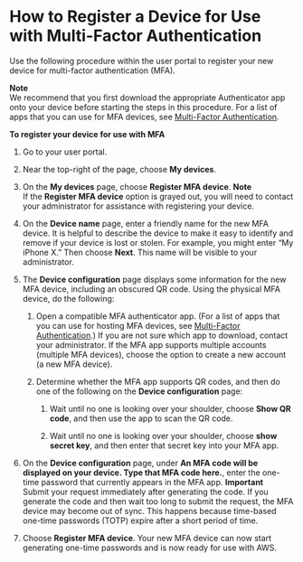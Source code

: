 # How to Register a Device for Use with Multi\-Factor Authentication<a name="user-device-registration"></a>

Use the following procedure within the user portal to register your new device for multi\-factor authentication \(MFA\)\.

**Note**  
We recommend that you first download the appropriate Authenticator app onto your device before starting the steps in this procedure\. For a list of apps that you can use for MFA devices, see [Multi\-Factor Authentication](http://aws.amazon.com/iam/details/mfa/)\.

**To register your device for use with MFA**

1. Go to your user portal\.

1. Near the top\-right of the page, choose **My devices**\.

1. On the **My devices** page, choose **Register MFA device**\.
**Note**  
If the **Register MFA device** option is grayed out, you will need to contact your administrator for assistance with registering your device\.

1. On the **Device name** page, enter a friendly name for the new MFA device\. It is helpful to describe the device to make it easy to identify and remove if your device is lost or stolen\. For example, you might enter “My iPhone X\.” Then choose **Next**\. This name will be visible to your administrator\.

1. The **Device configuration** page displays some information for the new MFA device, including an obscured QR code\. Using the physical MFA device, do the following:

   1. Open a compatible MFA authenticator app\. \(For a list of apps that you can use for hosting MFA devices, see [Multi\-Factor Authentication](http://aws.amazon.com/iam/details/mfa/)\.\) If you are not sure which app to download, contact your administrator\. If the MFA app supports multiple accounts \(multiple MFA devices\), choose the option to create a new account \(a new MFA device\)\.

   1. Determine whether the MFA app supports QR codes, and then do one of the following on the **Device configuration** page:

      1. Wait until no one is looking over your shoulder, choose **Show QR code**, and then use the app to scan the QR code\. 

      1. Wait until no one is looking over your shoulder, choose **show secret key**, and then enter that secret key into your MFA app\.

1. On the **Device configuration** page, under **An MFA code will be displayed on your device\. Type that MFA code here\.**, enter the one\-time password that currently appears in the MFA app\.
**Important**  
Submit your request immediately after generating the code\. If you generate the code and then wait too long to submit the request, the MFA device may become out of sync\. This happens because time\-based one\-time passwords \(TOTP\) expire after a short period of time\.

1. Choose **Register MFA device**\. Your new MFA device can now start generating one\-time passwords and is now ready for use with AWS\.